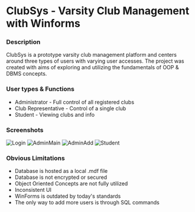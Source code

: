 # ClubSys - Varsity Club Management with Winforms 

### Description
ClubSys is a prototype varsity club management platform  and centers around three types of users with varying user accesses. The project was created with aims of exploring and utilizing the fundamentals of OOP & DBMS concepts.  

### User types & Functions
  - Administrator - Full control of all registered clubs
  - Club Representative - Control of a single club
  - Student - Viewing clubs and info

### Screenshots
![Login](https://imgur.com/BGHKzOn.png)
![AdminMain](https://i.imgur.com/46mS0Ez.png)
![AdminAdd](https://i.imgur.com/mfvtgoU.png)
![Student](https://imgur.com/aovc5d5.png)


### Obvious Limitations
 - Database is hosted as a local .mdf file
 - Database is not encrypted or secured
 - Object Oriented Concepts are not fully utilized
 - Inconsistent UI
 - WinForms is outdated by today's standards
 - The only way to add more users is through SQL commands
